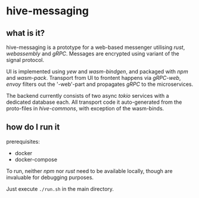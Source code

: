 # hive-messaging

## what is it?

hive-messaging is a prototype for a web-based messenger utilising _rust_, _webassembly_ and _gRPC_. Messages are encrypted using variant of the signal protocol.

UI is implemented using _yew_ and _wasm-bindgen_, and packaged with _npm_ and _wasm-pack_. Transport from UI to frontent happens via _gRPC-web_, _envoy_ filters out the '-web'-part and propagates _gRPC_ to the microservices.

The backend currently consists of two async _tokio_ services with a dedicated database each. All transport code it auto-generated from the proto-files in _hive-commons_, with exception of the wasm-binds.

## how do I run it

prerequisites:
- docker
- docker-compose

To run, neither _npm_ nor _rust_ need to be available locally, though are invaluable for debugging purposes.

Just execute `./run.sh` in the main directory.